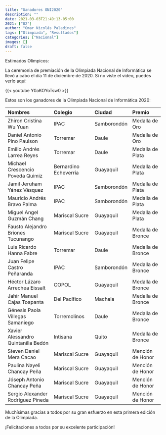 ```yaml
---
title: "Ganadores ONI2020"
description: ""
date: 2021-03-03T21:49:13-05:00
2021: ["02"]
author: "Omar Nicolás Paladines"
tags: ["Olimpiada", "Resultados"]
categories: ["Nacional"]
images: []
draft: false
---
```


Estimados Olímpicos:

La ceremonia de premiación de la Olimpiada Nacional de Informática se llevó a cabo
el día 11 de diciembre de 2020. Si no viste el video, puedes verlo aquí:

{{< youtube Y0aKOYoTsw0 >}}

Estos son los ganadores de la Olimpiada Nacional de Informática 2020:

| Nombres                             | Colegio               | Ciudad      | Premio            |
| :---------------------------------- | :-------------------- | :---------- | :---------------- |
| Zhiron Cristina Wu Yuan             | IPAC                  | Samborondón | Medalla de Oro    |
| Daniel Antonio Pino Paulson         | Torremar              | Daule       | Medalla de Oro    |
| Emilio Andrés Larrea Reyes          | Torremar              | Daule       | Medalla de Plata  |
| Michael Crescencio Poveda Quimiz    | Bernardino Echeverría | Guayaquil   | Medalla de Plata  |
| Jamil Jeruham Yánez Vásquez         | IPAC                  | Samborondón | Medalla de Plata  |
| Mauricio Andrés Bravo Palma         | IPAC                  | Samborondón | Medalla de Plata  |
| Miguel Angel Guzmán Chang           | Mariscal Sucre        | Guayaquil   | Medalla de Plata  |
| Fausto Alejandro Briones Tucunango  | Mariscal Sucre        | Guayaquil   | Medalla de Bronce |
| Luis Ricardo Hanna Fabre            | Torremar              | Daule       | Medalla de Bronce |
| Juan Felipe Castro Peñaranda        | IPAC                  | Samborondón | Medalla de Bronce |
| Héctor Lázaro Arrechea Eissalt      | COPOL                 | Guayaquil   | Medalla de Bronce |
| Jahir Manuel Cajas Toapanta         | Del Pacífico          | Machala     | Medalla de Bronce |
| Génesis Paola Villegas Samaniego    | Torremolinos          | Daule       | Medalla de Bronce |
| Xavier Alessandro Quintanilla Bedón | Intisana              | Quito       | Medalla de Bronce |
| Steven Daniel Mera Cacao            | Mariscal Sucre        | Guayaquil   | Mención de Honor  |
| Paulina Nayeli Chancay Peña         | Mariscal Sucre        | Guayaquil   | Mención de Honor  |
| Jóseph Antonio Chancay Peña         | Mariscal Sucre        | Guayaquil   | Mención de Honor  |
| Sergio Alexander Rodríguez Pineda   | Mariscal Sucre        | Guayaquil   | Mención de Honor  |

Muchísimas gracias a todos por su gran esfuerzo en esta primera edición de la Olimpiada.

¡Felicitaciones a todos por su excelente participación!
